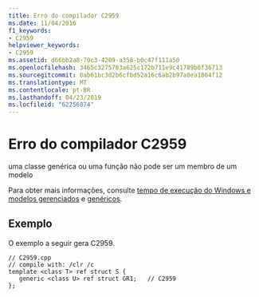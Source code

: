 ```yaml
---
title: Erro do compilador C2959
ms.date: 11/04/2016
f1_keywords:
- C2959
helpviewer_keywords:
- C2959
ms.assetid: d66bb2a8-70c3-4209-a358-b0c47f111a50
ms.openlocfilehash: 3465c3275783a625c172b711e9c41789b6f36713
ms.sourcegitcommit: 0ab61bc3d2b6cfbd52a16c6ab2b97a8ea1864f12
ms.translationtype: MT
ms.contentlocale: pt-BR
ms.lasthandoff: 04/23/2019
ms.locfileid: "62256874"
---
```

# <a name="compiler-error-c2959"></a>Erro do compilador C2959

uma classe genérica ou uma função não pode ser um membro de um modelo

Para obter mais informações, consulte [tempo de execução do Windows e modelos gerenciados](../../extensions/windows-runtime-and-managed-templates-cpp-component-extensions.md) e [genéricos](../../extensions/generics-cpp-component-extensions.md).

## <a name="example"></a>Exemplo

O exemplo a seguir gera C2959.

```
// C2959.cpp
// compile with: /clr /c
template <class T> ref struct S {
   generic <class U> ref struct GR1;   // C2959
};
```
